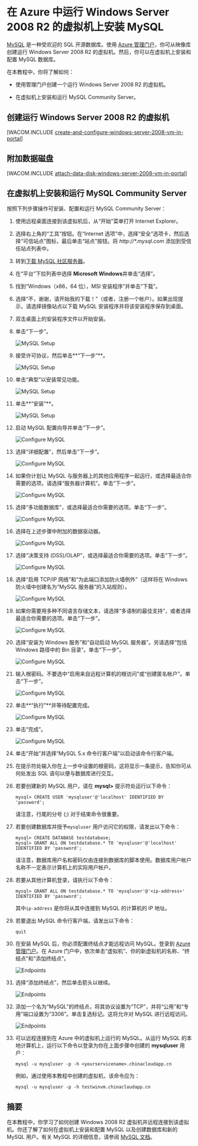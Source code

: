 <properties linkid="manage-windows-common-tasks-install-mysql" urlDisplayName="Install MySQL" pageTitle="Create a virtual machine running MySQL in Azure " metaKeywords="Azure virtual machines, Azure Windows Server, Azure installing MySQL, Azure configuring MySQL, Azure databases" description="Create an Azure virtual machine running Windows Server 2008 R2, and then install and configure a MySQL数据库 on the virtual machine." metaCanonical="" services="virtual-machines" documentationCenter="" title="Install MySQL on a virtual machine running Windows Server 2008 R2 in Azure" authors="kathydav" solutions="" manager="jeffreyg" editor="tysonn" />

# 在 Azure 中运行 Windows Server 2008 R2 的虚拟机上安装 MySQL

[MySQL](http://www.mysql.com) 是一种受欢迎的 SQL 开源数据库。使用 [Azure 管理门户][AzurePortal]，你可从映像库创建运行 Windows Server 2008 R2 的虚拟机。然后，你可以在虚拟机上安装和配置 MySQL 数据库。

在本教程中，你将了解如何：

-   使用管理门户创建一个运行 Windows Server 2008 R2 的虚拟机。

-   在虚拟机上安装和运行 MySQL Community Server。

## 创建运行 Windows Server 2008 R2 的虚拟机

[WACOM.INCLUDE [create-and-configure-windows-server-2008-vm-in-portal](../includes/create-and-configure-windows-server-2008-vm-in-portal.md)]

## 附加数据磁盘

[WACOM.INCLUDE [attach-data-disk-windows-server-2008-vm-in-portal](../includes/attach-data-disk-windows-server-2008-vm-in-portal.md)]

## 在虚拟机上安装和运行 MySQL Community Server

按照下列步骤操作可安装、配置和运行 MySQL Community Server：

1.  使用远程桌面连接到该虚拟机后，从“开始”菜单打开 Internet Explorer。

2.  选择右上角的“工具”按钮。在“Internet 选项”中，选择“安全”选项卡，然后选择“可信站点”图标，最后单击“站点”按钮。将 *http://\*.mysql.com* 添加到受信任站点列表中。

3.  转到[下载 MySQL 社区服务器][MySQLDownloads]。

4.  在“平台”下拉列表中选择 **Microsoft Windows**并单击“选择”。

5.  找到“Windows（x86，64 位），MSI 安装程序”并单击“下载”。

6.  选择“不，谢谢，请开始我的下载！”（或者，注册一个帐户）。如果出现提示，请选择镜像站点以下载 MySQL 安装程序并将该安装程序保存到桌面。

7.  双击桌面上的安装程序文件以开始安装。

8.  单击“下一步”。

	![MySQL Setup][MySQLInstall1]

9.  接受许可协议，然后单击**“下一步”**。

	![MySQL Setup][MySQLInstall2]

10. 单击“典型”以安装常见功能。

	![MySQL Setup][MySQLInstall3]

11. 单击**“安装”**。

	![MySQL Setup][MySQLInstall4]

12. 启动 MySQL 配置向导并单击“下一步”。

	![Configure MySQL][MySQLConfig1]

13. 选择“详细配置”，然后单击“下一步”。

	![Configure MySQL][MySQLConfig2]

14. 如果你计划让 MySQL 与服务器上的其他应用程序一起运行，或选择最适合你需要的选项，请选择“服务器计算机”。单击“下一步”。

	![Configure MySQL][MySQLConfig3]

15. 选择“多功能数据库”，或选择最适合你需要的选项。单击“下一步”。

	![Configure MySQL][MySQLConfig4]

16. 选择在上述步骤中附加的数据驱动器。

	![Configure MySQL][MySQLConfig5]

17. 选择“决策支持 (DSS)/OLAP”，或选择最适合你需要的选项。单击“下一步”。

	![Configure MySQL][MySQLConfig6]

18. 选择“启用 TCP/IP 网络”和“为此端口添加防火墙例外”（这样将在 Windows 防火墙中创建名为“MySQL 服务器”的入站规则）。

	![Configure MySQL][MySQLConfig7]

19. 如果你需要用多种不同语言存储文本，请选择“多语制的最佳支持”，或者选择最适合你需要的选项。单击“下一步”。

	![Configure MySQL][MySQLConfig8]

20. 选择“安装为 Windows 服务”和“自动启动 MySQL 服务器”。另请选择“包括 Windows 路径中的 Bin 目录”。单击“下一步”。

	![Configure MySQL][MySQLConfig9]

21. 输入根密码。不要选中“启用来自远程计算机的根访问”或“创建匿名帐户”。单击“下一步”。

	![Configure MySQL][MySQLConfig10]

22. 单击**“执行”**并等待配置完成。

	![Configure MySQL][MySQLConfig11]

23. 单击“完成”。

	![Configure MySQL][MySQLConfig12]

24. 单击“开始”并选择“MySQL 5.x 命令行客户端”以启动该命令行客户端。

25. 在提示符处输入你在上一步中设置的根密码，这将显示一条提示，告知你可从何处发出 SQL 语句以便与数据库进行交互。

26. 若要创建新的 MySQL 用户，请在 **mysql\>** 提示符处运行以下命令：

        mysql> CREATE USER 'mysqluser'@'localhost' IDENTIFIED BY 'password';

    请注意，行尾的分号 (;) 对于结束命令很重要。

27. 若要创建数据库并授予`mysqluser` 用户访问它的权限，请发出以下命令：

        mysql> CREATE DATABASE testdatabase;
        mysql> GRANT ALL ON testdatabase.* TO 'mysqluser'@'localhost' IDENTIFIED BY 'password';

    请注意，数据库用户名和密码仅由连接到数据库的脚本使用。数据库用户帐户名称不一定表示计算机上的实际用户帐户。

28. 若要从其他计算机登录，请执行以下命令：

        mysql> GRANT ALL ON testdatabase.* TO 'mysqluser'@'<ip-address>' IDENTIFIED BY 'password';

    其中`ip-address` 是你将从其中连接到 MySQL 的计算机的 IP 地址。

29. 若要退出 MySQL 命令行客户端，请发出以下命令：

        quit

30. 在安装 MySQL 后，你必须配置终结点才能远程访问 MySQL。登录到 [Azure 管理门户][AzurePortal]。在 Azure 门户中，依次单击“虚拟机”、你的新虚拟机的名称、“终结点”和“添加终结点”。

	![Endpoints][AddEndPoint]

31. 选择“添加终结点”，然后单击箭头以继续。

	![Endpoints][AddEndPoint2]

32. 添加一个名为“MySQL”的终结点，将其协议设置为“TCP”，并将“公用”和“专用”端口设置为“3306”。单击复选标记。这将允许对 MySQL 进行远程访问。

	![Endpoints][AddEndPoint3]

33. 可以远程连接到在 Azure 中的虚拟机上运行的 MySQL。从运行 MySQL 的本地计算机上，运行以下命令以登录为你在上面步骤中创建的 **mysqluser** 用户：

        mysql -u mysqluser -p -h <yourservicename>.chinacloudapp.cn

    例如，通过使用本教程中创建的虚拟机，该命令应为：

        mysql -u mysqluser -p -h testwinvm.chinacloudapp.cn

## 摘要

在本教程中，你学习了如何创建 Windows 2008 R2 虚拟机并远程连接到该虚拟机。你还了解了如何在虚拟机上安装和配置 MySQL 以及创建数据库和新的 MySQL 用户。有关 MySQL 的详细信息，请参阅 [MySQL 文档](http://dev.mysql.com/doc/)。

[AzurePortal]: http://manage.windowsazure.cn
[MySQLDownloads]: http://www.mysql.com/downloads/mysql/


[MySQLInstall1]: ./media/virtual-machines-mysql-windows-server-2008r2/MySQLInstall1.png
[MySQLInstall2]: ./media/virtual-machines-mysql-windows-server-2008r2/MySQLInstall2.png
[MySQLInstall3]: ./media/virtual-machines-mysql-windows-server-2008r2/MySQLInstall3.png
[MySQLInstall4]: ./media/virtual-machines-mysql-windows-server-2008r2/MySQLInstall4.png
[MySQLConfig1]: ./media/virtual-machines-mysql-windows-server-2008r2/MySQLConfig1.png
[MySQLConfig2]: ./media/virtual-machines-mysql-windows-server-2008r2/MySQLConfig2.png
[MySQLConfig3]: ./media/virtual-machines-mysql-windows-server-2008r2/MySQLConfig3.png
[MySQLConfig4]: ./media/virtual-machines-mysql-windows-server-2008r2/MySQLConfig4.png
[MySQLConfig5]: ./media/virtual-machines-mysql-windows-server-2008r2/MySQLConfig5.png
[MySQLConfig6]: ./media/virtual-machines-mysql-windows-server-2008r2/MySQLConfig6.png
[MySQLConfig7]: ./media/virtual-machines-mysql-windows-server-2008r2/MySQLConfig7.png
[MySQLConfig8]: ./media/virtual-machines-mysql-windows-server-2008r2/MySQLConfig8.png
[MySQLConfig9]: ./media/virtual-machines-mysql-windows-server-2008r2/MySQLConfig9.png
[MySQLConfig10]: ./media/virtual-machines-mysql-windows-server-2008r2/MySQLConfig10.png
[MySQLConfig11]: ./media/virtual-machines-mysql-windows-server-2008r2/MySQLConfig11.png
[MySQLConfig12]: ./media/virtual-machines-mysql-windows-server-2008r2/MySQLConfig12.png
[AddEndPoint]: ./media/virtual-machines-mysql-windows-server-2008r2/WinVMAddEndpointMySQL0.png
[AddEndPoint2]: ./media/virtual-machines-mysql-windows-server-2008r2/WinVMAddEndpointMySQL1.png
[AddEndPoint3]: ./media/virtual-machines-mysql-windows-server-2008r2/WinVMAddEndpointMySQL.png
